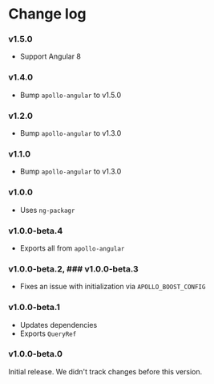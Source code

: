 # Change log

### v1.5.0

- Support Angular 8

### v1.4.0

- Bump `apollo-angular` to v1.5.0

### v1.2.0

- Bump `apollo-angular` to v1.3.0

### v1.1.0

- Bump `apollo-angular` to v1.3.0

### v1.0.0

- Uses `ng-packagr`

### v1.0.0-beta.4

- Exports all from `apollo-angular`

### v1.0.0-beta.2, ### v1.0.0-beta.3

- Fixes an issue with initialization via `APOLLO_BOOST_CONFIG`

### v1.0.0-beta.1

- Updates dependencies
- Exports `QueryRef`

### v1.0.0-beta.0

Initial release. We didn't track changes before this version.
